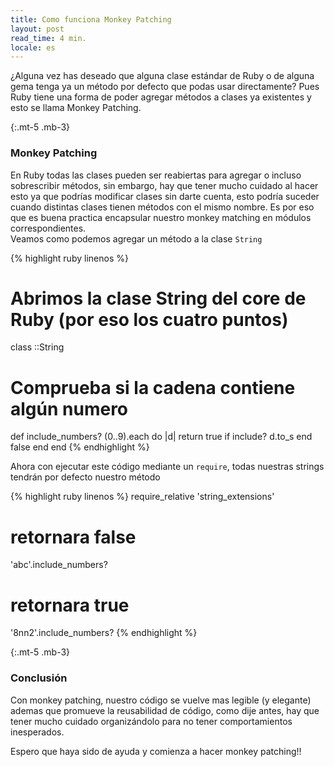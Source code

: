 ```yaml
---
title: Como funciona Monkey Patching
layout: post
read_time: 4 min.
locale: es
---
```

¿Alguna vez has deseado que alguna clase estándar de Ruby o de alguna gema tenga ya un método por defecto que podas usar directamente? Pues Ruby tiene una forma de poder agregar métodos a clases ya existentes y esto se llama Monkey Patching.

{:.mt-5 .mb-3}
### Monkey Patching

En Ruby todas las clases pueden ser reabiertas para agregar o incluso sobrescribir métodos, sin embargo, hay que tener mucho cuidado al hacer esto ya que podrías modificar clases sin darte cuenta, esto podría suceder cuando distintas clases tienen métodos con el mismo nombre. Es por eso que es buena practica encapsular nuestro monkey matching en módulos correspondientes.    
Veamos como podemos agregar un método a la clase `String`

{% highlight ruby linenos %}
# Abrimos la clase String del core de Ruby (por eso los cuatro puntos)
class ::String
  # Comprueba si la cadena contiene algún numero
  def include_numbers?
    (0..9).each do |d|
      return true if include? d.to_s
    end
    false
  end
end
{% endhighlight %}

Ahora con ejecutar este código mediante un `require`, todas nuestras strings tendrán por defecto nuestro método

{% highlight ruby linenos %}
require_relative 'string_extensions'

# retornara false
'abc'.include_numbers?

# retornara true
'8nn2'.include_numbers?
{% endhighlight %}

{:.mt-5 .mb-3}
### Conclusión

Con monkey patching, nuestro código se vuelve mas legible (y elegante) ademas que promueve la reusabilidad de código, como dije antes, hay que tener mucho cuidado organizándolo para no tener comportamientos inesperados.

Espero que haya sido de ayuda y comienza a hacer monkey patching!!
